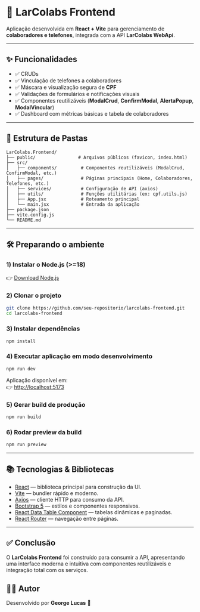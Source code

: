 # 🚀 LarColabs Frontend

Aplicação desenvolvida em **React + Vite** para gerenciamento de **colaboradores e telefones**, integrada com a API **LarColabs WebApi**.

---

## ✨ Funcionalidades

- ✅ CRUDs
- ✅ Vinculação de telefones a colaboradores  
- ✅ Máscara e visualização segura de **CPF**  
- ✅ Validações de formulários e notificações visuais  
- ✅ Componentes reutilizáveis (**ModalCrud**, **ConfirmModal**, **AlertaPopup**, **ModalVincular**)  
- ✅ Dashboard com métricas básicas e tabela de colaboradores

---

## 📂 Estrutura de Pastas

```
LarColabs.Frontend/
├── public/                # Arquivos públicos (favicon, index.html)
├── src/
│   ├── components/         # Componentes reutilizáveis (ModalCrud, ConfirmModal, etc.)
│   ├── pages/              # Páginas principais (Home, Colaboradores, Telefones, etc.)
│   ├── services/           # Configuração de API (axios)
│   ├── utils/              # Funções utilitárias (ex: cpf.utils.js)
│   ├── App.jsx             # Roteamento principal
│   └── main.jsx            # Entrada da aplicação
├── package.json
├── vite.config.js
└── README.md
```

---

## 🛠 Preparando o ambiente

### 1) Instalar o **Node.js (>=18)**  
👉 [Download Node.js](https://nodejs.org/)

### 2) Clonar o projeto
```bash
git clone https://github.com/seu-repositorio/larcolabs-frontend.git
cd larcolabs-frontend
```

### 3) Instalar dependências
```bash
npm install
```

### 4) Executar aplicação em modo desenvolvimento
```bash
npm run dev
```

Aplicação disponível em:  
👉 [http://localhost:5173](http://localhost:5173)

### 5) Gerar build de produção
```bash
npm run build
```

### 6) Rodar preview da build
```bash
npm run preview
```

---

## 📚 Tecnologias & Bibliotecas

- [React](https://react.dev/) — biblioteca principal para construção da UI.  
- [Vite](https://vitejs.dev/) — bundler rápido e moderno.  
- [Axios](https://axios-http.com/) — cliente HTTP para consumo da API.  
- [Bootstrap 5](https://getbootstrap.com/) — estilos e componentes responsivos.  
- [React Data Table Component](https://www.npmjs.com/package/react-data-table-component) — tabelas dinâmicas e paginadas.  
- [React Router](https://reactrouter.com/) — navegação entre páginas.  

---

## ✅ Conclusão

O **LarColabs Frontend** foi construído para consumir a API, apresentando uma interface moderna e intuitiva com componentes reutilizáveis e integração total com os serviços.

## 🧑‍💻 Autor

Desenvolvido por **George Lucas** 🤖  
